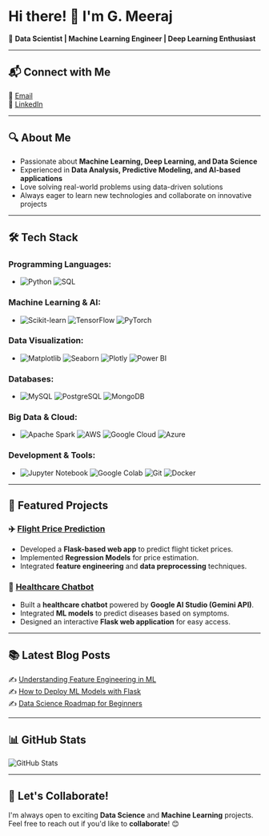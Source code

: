 # Hi there! 👋 I'm G. Meeraj

🚀 **Data Scientist | Machine Learning Engineer | Deep Learning Enthusiast**

---
## 📬 Connect with Me
📧 [Email](mailto:meerajahmadgonnuru@gmail.com)  
💼 [LinkedIn](https://www.linkedin.com/in/meeraj-ahmad-406ab2330/)

---
## 🔍 About Me

- Passionate about **Machine Learning, Deep Learning, and Data Science**
- Experienced in **Data Analysis, Predictive Modeling, and AI-based applications**
- Love solving real-world problems using data-driven solutions
- Always eager to learn new technologies and collaborate on innovative projects

---
## 🛠️ Tech Stack

### **Programming Languages:**
- ![Python](https://img.shields.io/badge/Python-3776AB?style=flat&logo=python&logoColor=white) ![SQL](https://img.shields.io/badge/SQL-4479A1?style=flat&logo=postgresql&logoColor=white)

### **Machine Learning & AI:**
- ![Scikit-learn](https://img.shields.io/badge/Scikit--learn-F7931E?style=flat&logo=scikitlearn&logoColor=white) ![TensorFlow](https://img.shields.io/badge/TensorFlow-FF6F00?style=flat&logo=tensorflow&logoColor=white) ![PyTorch](https://img.shields.io/badge/PyTorch-EE4C2C?style=flat&logo=pytorch&logoColor=white)

### **Data Visualization:**
- ![Matplotlib](https://img.shields.io/badge/Matplotlib-11557C?style=flat&logo=plotly&logoColor=white) ![Seaborn](https://img.shields.io/badge/Seaborn-009688?style=flat) ![Plotly](https://img.shields.io/badge/Plotly-3F4F75?style=flat&logo=plotly&logoColor=white) ![Power BI](https://img.shields.io/badge/Power%20BI-F2C811?style=flat&logo=powerbi&logoColor=black)

### **Databases:**
- ![MySQL](https://img.shields.io/badge/MySQL-4479A1?style=flat&logo=mysql&logoColor=white) ![PostgreSQL](https://img.shields.io/badge/PostgreSQL-336791?style=flat&logo=postgresql&logoColor=white) ![MongoDB](https://img.shields.io/badge/MongoDB-47A248?style=flat&logo=mongodb&logoColor=white)

### **Big Data & Cloud:**
- ![Apache Spark](https://img.shields.io/badge/Apache%20Spark-E25A1C?style=flat&logo=apachespark&logoColor=white) ![AWS](https://img.shields.io/badge/AWS-232F3E?style=flat&logo=amazonaws&logoColor=white) ![Google Cloud](https://img.shields.io/badge/Google%20Cloud-4285F4?style=flat&logo=googlecloud&logoColor=white) ![Azure](https://img.shields.io/badge/Azure-0078D4?style=flat&logo=microsoftazure&logoColor=white)

### **Development & Tools:**
- ![Jupyter Notebook](https://img.shields.io/badge/Jupyter-F37626?style=flat&logo=jupyter&logoColor=white) ![Google Colab](https://img.shields.io/badge/Google%20Colab-F9AB00?style=flat&logo=googlecolab&logoColor=white) ![Git](https://img.shields.io/badge/Git-F05032?style=flat&logo=git&logoColor=white) ![Docker](https://img.shields.io/badge/Docker-2496ED?style=flat&logo=docker&logoColor=white)

---
## 📌 Featured Projects

### ✈️ [Flight Price Prediction](https://github.com/yourusername/flight-price-prediction)
- Developed a **Flask-based web app** to predict flight ticket prices.
- Implemented **Regression Models** for price estimation.
- Integrated **feature engineering** and **data preprocessing** techniques.

### 🏥 [Healthcare Chatbot](https://github.com/yourusername/disease-prediction)
- Built a **healthcare chatbot** powered by **Google AI Studio (Gemini API)**.
- Integrated **ML models** to predict diseases based on symptoms.
- Designed an interactive **Flask web application** for easy access.

---
## 📚 Latest Blog Posts

✍️ [Understanding Feature Engineering in ML](https://yourblog.com/feature-engineering)  
✍️ [How to Deploy ML Models with Flask](https://yourblog.com/deploy-flask)  
✍️ [Data Science Roadmap for Beginners](https://yourblog.com/ds-roadmap)  

---
## 📊 GitHub Stats

![GitHub Stats](https://github-readme-stats.vercel.app/api?username=yourusername&show_icons=true&theme=radical)

---
## 🚀 Let's Collaborate!

I'm always open to exciting **Data Science** and **Machine Learning** projects. Feel free to reach out if you'd like to **collaborate**! 😊



